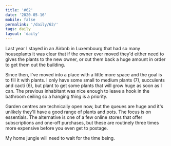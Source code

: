 ```yaml
---
title: '#62'
date: '2020-05-16'
mobile: false
permalink: '/daily/62/'
tags: daily
layout: 'daily'
---
```


Last year I stayed in an Airbnb in Luxembourg that had so many houseplants it was clear that if the owner ever moved they'd either need to gives the plants to the new owner, or cut them back a huge amount in order to get them out the building.

Since then, I've moved into a place with a little more space and the goal is to fill it with plants. I only have some small to medium plants (7), succulents and cacti (6), but plant to get some plants that will grow huge as soon as I can. The previous inhabitant was nice enough to leave a hook in the bathroom ceiling so a hanging _thing_ is a priority.

Garden centres are technically open now, but the queues are huge and it's unlikely they'll have a good range of plants and pots. The focus is on essentials. The alternative is one of a few online stores that offer subscriptions and one-off purchases, but these are routinely three times more expensive before you even get to postage.

My home jungle will need to wait for the time being.
